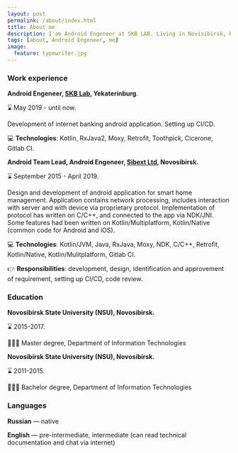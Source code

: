 ```yaml
---
layout: post
permalink: /about/index.html
title: About me
description: I'am Android Engeneer at SKB LAB. Living in Novisibirsk, Russia.
tags: [about, Android Engeneer, me]
image:
  feature: typewriter.jpg
---
```


### Work experience

**Android Engeneer, [SKB Lab](https://skblab.ru), Yekaterinburg**.

⌛ May 2019 - until now.

Development of internet banking android application. Setting up CI/CD.

💻 **Technologies**: Kotlin, RxJava2, Moxy, Retrofit, Toothpick, Cicerone, Gitlab CI.

**Android Team Lead, Android Engeneer, [Sibext Ltd](https://sibext.com), Novosibirsk.**

⌛ September 2015 - April 2019.

Design and development of android application for smart home management. Application contains network processing, includes interaction with server and with device via proprietary protocol. Implementation of protocol has written on C/C++, and connected to the app via NDK/JNI. Some features had been written on Kotlin/Multiplatform, Kotlin/Native (common code for Android and iOS).

💻 **Technologies**: Kotlin/JVM, Java, RxJava, Moxy, NDK, C/C++, Retrofit, Kotlin/Native, Kotlin/Mulitplatform, Gitlab CI.

👉 **Responsibilities**: development, design, identification and approvement of requirement, setting up CI/CD, code review.

### Education

**Novosibirsk State University (NSU), Novosibirsk.**

⌛ 2015-2017.

👨🏼‍🎓 Master degree, Department of Information Technologies

**Novosibirsk State University (NSU), Novosibirsk.**

⌛ 2011-2015.

👨🏼‍🎓 Bachelor degree, Department of Information Technologies


### Languages

**Russian** — native

**English** — pre-intermediate, intermediate (can read technical documentation and chat via internet)
